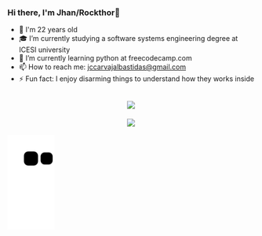### Hi there, I'm Jhan/Rockthor👋
- 🧑 I'm 22 years old
- 🎓 I’m currently studying a software systems engineering degree at ICESI university 
- 🐍 I’m currently learning python at freecodecamp.com
- 📫 How to reach me: jccarvajalbastidas@gmail.com
- ⚡ Fun fact: I enjoy disarming things to understand how they works inside
<br>
<div align="center">
  <img src="https://github-readme-stats.vercel.app/api?username=Rockthor1106&show_icons=true&theme=tokyonight"> 
  <br>
  <br>
  <img src="https://github-readme-stats.vercel.app/api/top-langs/?username=Rockthor1106&layout=compact&theme=tokyonight">
</div>

<div> 
  
  ![Snake animation](https://github.com/Rockthor1106/Rockthor1106/blob/output/github-contribution-grid-snake.svg)

</div>
